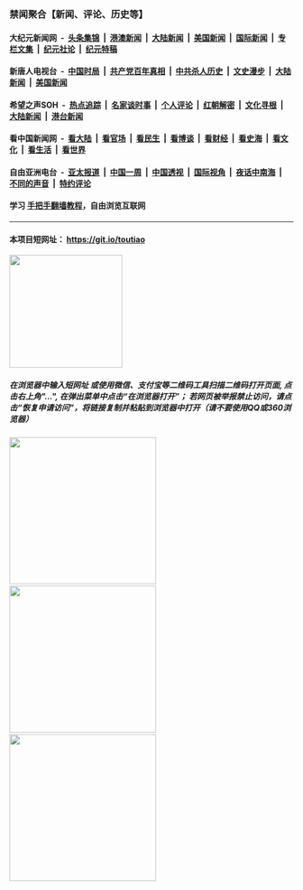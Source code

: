 ### 禁闻聚合【新闻、评论、历史等】

#### 大纪元新闻网 &nbsp;-&nbsp; [头条集锦](indexes/E头条集锦.md?t=03151431) &nbsp;|&nbsp; [港澳新闻](indexes/E港澳新闻.md?t=03151431)  &nbsp;|&nbsp; [大陆新闻](indexes/E大陆新闻.md?t=03151431) &nbsp;|&nbsp; [美国新闻](indexes/E美国新闻.md?t=03151431) &nbsp;|&nbsp; [国际新闻](indexes/E国际新闻.md?t=03151431) &nbsp;|&nbsp; [专栏文集](indexes/E专栏文集.md?t=03151431) &nbsp;|&nbsp; [纪元社论](indexes/E纪元社论.md?t=03151431) &nbsp;|&nbsp; [纪元特稿](indexes/E纪元特稿.md?t=03151431) 

#### 新唐人电视台 &nbsp;-&nbsp; [中国时局](indexes/N中国时局.md?t=03151431) &nbsp;|&nbsp; [共产党百年真相](indexes/N共产党百年真相.md?t=03151431) &nbsp;|&nbsp; [中共杀人历史](indexes/N中共杀人历史.md?t=03151431) &nbsp;|&nbsp; [文史漫步](indexes/N文史漫步.md?t=03151431) &nbsp;|&nbsp; [大陆新闻](indexes/N大陆新闻.md?t=03151431) &nbsp;|&nbsp; [美国新闻](indexes/N美国新闻.md?t=03151431)

#### 希望之声SOH &nbsp;-&nbsp; [热点追踪](indexes/H热点追踪.md?t=03151431) &nbsp;|&nbsp; [名家谈时事](indexes/H名家谈时事.md?t=03151431) &nbsp;|&nbsp; [个人评论](indexes/H个人评论.md?t=03151431)  &nbsp;|&nbsp; [红朝解密](indexes/H红朝解密.md?t=03151431) &nbsp;|&nbsp; [文化寻根](indexes/H文化寻根.md?t=03151431) &nbsp;|&nbsp; [大陆新闻](indexes/H大陆新闻.md?t=03151431) &nbsp;|&nbsp; [港台新闻](indexes/H港台新闻.md?t=03151431)

#### 看中国新闻网 &nbsp;-&nbsp; [看大陆](indexes/S看大陆.md?t=03151431) &nbsp;|&nbsp; [看官场](indexes/S看官场.md?t=03151431) &nbsp;|&nbsp; [看民生](indexes/S看民生.md?t=03151431)  &nbsp;|&nbsp; [看博谈](indexes/S看博谈.md?t=03151431) &nbsp;|&nbsp; [看财经](indexes/S看财经.md?t=03151431) &nbsp;|&nbsp; [看史海](indexes/S看史海.md?t=03151431) &nbsp;|&nbsp; [看文化](indexes/S看文化.md?t=03151431) &nbsp;|&nbsp; [看生活](indexes/S看生活.md?t=03151431) &nbsp;|&nbsp; [看世界](indexes/S看世界.md?t=03151431)

#### 自由亚洲电台 &nbsp;-&nbsp; [亚太报道](indexes/R亚太报道.md?t=03151431) &nbsp;|&nbsp; [中国一周](indexes/R中国一周.md?t=03151431) &nbsp;|&nbsp; [中国透视](indexes/R中国透视.md?t=03151431)  &nbsp;|&nbsp; [国际视角](indexes/R国际视角.md?t=03151431) &nbsp;|&nbsp; [夜话中南海](indexes/R夜话中南海.md?t=03151431) &nbsp;|&nbsp; [不同的声音](indexes/R不同的声音.md?t=03151431) &nbsp;|&nbsp; [特约评论](indexes/R特约评论.md?t=03151431)

#### 学习 [手把手翻墙教程](https://github.com/gfw-breaker/guides/wiki)，自由浏览互联网

----

#### 本项目短网址： https://git.io/toutiao
<img src="https://raw.githubusercontent.com/gfw-breaker/banned-news/master/scripts/img/qr.png" width="200px"/>  

##### 在浏览器中输入短网址 或使用微信、支付宝等二维码工具扫描二维码打开页面, 点击右上角"...", 在弹出菜单中点击“在浏览器打开”； 若网页被举报禁止访问，请点击“恢复申请访问”，将链接复制并粘贴到浏览器中打开（请不要使用QQ或360浏览器）

<img src="https://raw.githubusercontent.com/gfw-breaker/banned-news/master/scripts/img/1.png" width="260px"/> &nbsp; <img src="https://raw.githubusercontent.com/gfw-breaker/banned-news/master/scripts/img/2.png" width="260px"/> &nbsp; <img src="https://raw.githubusercontent.com/gfw-breaker/banned-news/master/scripts/img/3.png" width="260px"/>
